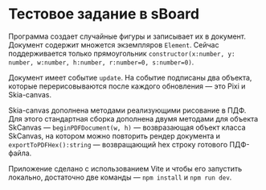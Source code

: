 # Тестовое задание в sBoard

Программа создает случайные фигуры и записывает их в документ. Документ содержит множется экземпляров `Element`. Сейчас поддерживается только прямоугольник `constructor(x:number, y: number, w:number, h:number, r:number=0, s:number=0)`.

Документ имеет событие `update`. На событие подписаны два объекта, которые перерисовываются после каждого обновления — это Pixi и Skia-canvas.

Skia-canvas дополнена методами реализующими рисование в ПДФ. Для этого стандартная сборка дополнена двумя методами для объекта SkCanvas — `beginPDFDocument(w, h)` — возвразающая объект класса SkCanvas, на котором можно повторить рендер документа и `exportToPDFHex():string` — возвращающий hex строку готового ПДФ-файла.

Приложение сделано с использованием Vite и чтобы его запустить локально, достаточно две команды — `npm install` и `npm run dev`.